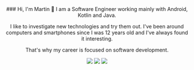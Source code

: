 <div align="center" markdown="1">
### Hi, I'm Martin 👋
I am a Software Engineer working mainly with Android, Kotlin and Java.  

I like to investigate new technologies and try them out. I've been around computers and smartphones since I was 12 years old and I've always found it interesting.  

That's why my career is focused on software development.  

<!-- ![martinlacorrona' GitHub stats](https://github-readme-stats.vercel.app/api?username=martinlacorrona&count_private=true&hide=contribs&show_icons=true&theme=swift) -->
![](https://github-profile-summary-cards.vercel.app/api/cards/profile-details?username=martinlacorrona&theme=github) 
![](http://github-profile-summary-cards.vercel.app/api/cards/stats?username=martinlacorrona&theme=github) ![](https://github-profile-summary-cards.vercel.app/api/cards/most-commit-language?username=martinlacorrona&theme=github)
<!-- ![](./profile-3d-contrib/profile-south-season-animate.svg) -->
